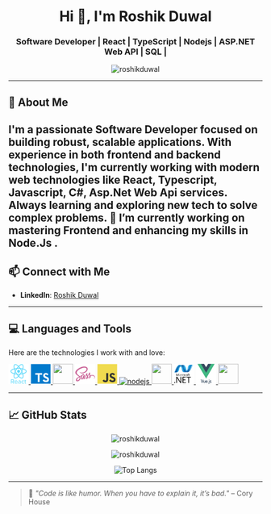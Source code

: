 <h1 align="center">Hi 👋, I'm Roshik Duwal</h1>
<h3 align="center">Software Developer | React | TypeScript | Nodejs | ASP.NET Web API | SQL | </h3>
 
<p align="center">
<img src="https://komarev.com/ghpvc/?username=roshikduwal&label=Profile%20views&color=0e75b6&style=flat" alt="roshikduwal" />
</p>
 
---
 

## 🌟 About Me
I'm a passionate **Software Developer** focused on building robust, scalable applications. With experience in both **frontend** and **backend** technologies, I'm currently working with modern web technologies like **React**, **Typescript**, **Javascript**, **C#**, **Asp.Net Web Api** services. Always learning and exploring new tech to solve complex problems.
🔧 I’m currently working on mastering **Frontend**  and enhancing my skills in **Node.Js** .
---
## 📫 Connect with Me
 
- **LinkedIn**: [Roshik Duwal](https://www.linkedin.com/in/roshikduwal/)  
 
---
 
## 💻 Languages and Tools
 
Here are the technologies I work with and love:
 
<p align="left">
<a href="https://reactjs.org/" target="_blank"> <img src="https://raw.githubusercontent.com/devicons/devicon/master/icons/react/react-original-wordmark.svg" width="40" height="40"/> </a>
<a href="https://www.typescriptlang.org/" target="_blank"> <img src="https://raw.githubusercontent.com/devicons/devicon/master/icons/typescript/typescript-original.svg" width="40" height="40"/> </a>
<a href="https://tailwindcss.com/" target="_blank"> <img src="https://www.vectorlogo.zone/logos/tailwindcss/tailwindcss-icon.svg" width="40" height="40"/> </a>
<a href="https://sass-lang.com" target="_blank"> <img src="https://raw.githubusercontent.com/devicons/devicon/master/icons/sass/sass-original.svg" width="40" height="40"/> </a>
<a href="https://developer.mozilla.org/en-US/docs/Web/JavaScript" target="_blank"> <img src="https://raw.githubusercontent.com/devicons/devicon/master/icons/javascript/javascript-original.svg" width="40" height="40"/> </a>
<a href="https://nodejs.org/" target="_blank" rel="noreferrer">
<img src="https://www.vectorlogo.zone/logos/nodejs/nodejs-ar21.svg" alt="nodejs" width="100" />
</a>
<a href="https://axios-http.com/" target="_blank"> <img src="https://avatars.githubusercontent.com/u/32372333?s=200&v=4" width="40" height="40"/> </a>
<a href="https://dotnet.microsoft.com/" target="_blank"> <img src="https://raw.githubusercontent.com/devicons/devicon/master/icons/dot-net/dot-net-original-wordmark.svg" width="40" height="40"/> </a>
<a href="https://vuejs.org/" target="_blank"> <img src="https://raw.githubusercontent.com/devicons/devicon/master/icons/vuejs/vuejs-original-wordmark.svg" width="40" height="40"/> </a>
<a href="https://www.microsoft.com/en-us/sql-server" target="_blank"> <img src="https://www.svgrepo.com/show/303229/microsoft-sql-server-logo.svg" width="40" height="40"/> </a>
</p>
 
---
 
## 📈 GitHub Stats
 
<p align="center">
<img src="https://github-readme-stats.vercel.app/api?username=roshikduwal&show_icons=true&count_private=true&hide=prs&theme=radical" alt="roshikduwal" />
</p>
 
<p align="center">
<img src="https://github-readme-streak-stats.herokuapp.com/?user=roshikduwal&theme=radical" alt="roshikduwal" />
</p>
 
<p align="center">
<img src="https://github-readme-stats.vercel.app/api/top-langs/?username=roshikduwal&layout=donut&theme=radical" alt="Top Langs" />
</p>
 
---
 
> 💬 *"Code is like humor. When you have to explain it, it’s bad."* – Cory House